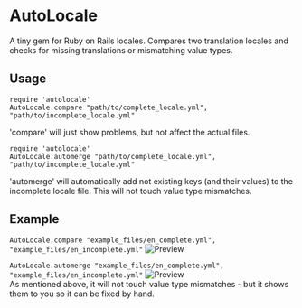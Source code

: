 AutoLocale
==

A tiny gem for Ruby on Rails locales.
Compares two translation locales and checks for missing translations or mismatching value types.

Usage
--
```
require 'autolocale'
AutoLocale.compare "path/to/complete_locale.yml", "path/to/incomplete_locale.yml"
```
'compare' will just show problems, but not affect the actual files.

```
require 'autolocale'
AutoLocale.automerge "path/to/complete_locale.yml", "path/to/incomplete_locale.yml"
```
'automerge' will automatically add not existing keys (and their values) to the incomplete locale file.
This will not touch value type mismatches.

Example
--
`AutoLocale.compare "example_files/en_complete.yml", "example_files/en_incomplete.yml"`
![Preview](http://i.imgur.com/wYMW9RH.png)

``AutoLocale.automerge "example_files/en_complete.yml", "example_files/en_incomplete.yml"``
![Preview](http://i.imgur.com/3Aicwdu.png)<br/>
As mentioned above, it will not touch value type mismatches - but it shows them to you so it can be fixed by hand.